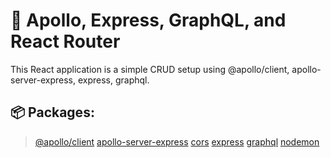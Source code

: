 # 🚀 Apollo, Express, GraphQL, and React Router

This React application is a simple CRUD setup using @apollo/client, apollo-server-express, express, graphql.

## 📦 Packages:

> [@apollo/client](https://www.npmjs.com/package/@apollo/client)
> [apollo-server-express](https://www.npmjs.com/package/apollo-server-express)
> [cors](https://www.npmjs.com/package/cors)
> [express](https://www.npmjs.com/package/express)
> [graphql](https://www.npmjs.com/package/graphql)
> [nodemon](https://www.npmjs.com/package/nodemon)